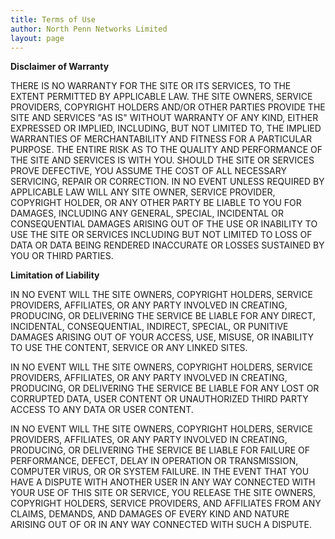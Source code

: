 ```yaml
---
title: Terms of Use
author: North Penn Networks Limited
layout: page
---
```

<p><strong>Disclaimer of Warranty</strong></p><p>THERE IS NO WARRANTY FOR THE SITE OR ITS SERVICES, TO THE EXTENT PERMITTED BY APPLICABLE LAW. THE SITE OWNERS, SERVICE PROVIDERS, COPYRIGHT HOLDERS AND/OR OTHER PARTIES PROVIDE THE SITE AND SERVICES "AS IS" WITHOUT WARRANTY OF ANY KIND, EITHER EXPRESSED OR IMPLIED, INCLUDING, BUT NOT LIMITED TO, THE IMPLIED WARRANTIES OF MERCHANTABILITY AND FITNESS FOR A PARTICULAR PURPOSE. THE ENTIRE RISK AS TO THE QUALITY AND PERFORMANCE OF THE SITE AND SERVICES IS WITH YOU. SHOULD THE SITE OR SERVICES PROVE DEFECTIVE, YOU ASSUME THE COST OF ALL NECESSARY SERVICING, REPAIR OR CORRECTION. IN NO EVENT UNLESS REQUIRED BY APPLICABLE LAW WILL ANY SITE OWNER, SERVICE PROVIDER, COPYRIGHT HOLDER, OR ANY OTHER PARTY BE LIABLE TO YOU FOR DAMAGES, INCLUDING ANY GENERAL, SPECIAL, INCIDENTAL OR CONSEQUENTIAL DAMAGES ARISING OUT OF THE USE OR INABILITY TO USE THE SITE OR SERVICES INCLUDING BUT NOT LIMITED TO LOSS OF DATA OR DATA BEING RENDERED INACCURATE OR LOSSES SUSTAINED BY YOU OR THIRD PARTIES.</p>
<p><strong>Limitation of Liability</strong></p><p>IN NO EVENT WILL THE SITE OWNERS, COPYRIGHT HOLDERS, SERVICE PROVIDERS, AFFILIATES, OR ANY PARTY INVOLVED IN CREATING, PRODUCING, OR DELIVERING THE SERVICE BE LIABLE FOR ANY DIRECT, INCIDENTAL, CONSEQUENTIAL, INDIRECT, SPECIAL, OR PUNITIVE DAMAGES ARISING OUT OF YOUR ACCESS, USE, MISUSE, OR INABILITY TO USE THE CONTENT, SERVICE OR ANY LINKED SITES.</p><p>IN NO EVENT WILL THE SITE OWNERS, COPYRIGHT HOLDERS, SERVICE PROVIDERS, AFFILIATES, OR ANY PARTY INVOLVED IN CREATING, PRODUCING, OR DELIVERING THE SERVICE BE LIABLE FOR ANY LOST OR CORRUPTED DATA, USER CONTENT OR UNAUTHORIZED THIRD PARTY ACCESS TO ANY DATA OR USER CONTENT.</p><p>IN NO EVENT WILL THE SITE OWNERS, COPYRIGHT HOLDERS, SERVICE PROVIDERS, AFFILIATES, OR ANY PARTY INVOLVED IN CREATING, PRODUCING, OR DELIVERING THE SERVICE BE LIABLE FOR FAILURE OF PERFORMANCE, DEFECT, DELAY IN OPERATION OR TRANSMISSION, COMPUTER VIRUS, OR OR SYSTEM FAILURE. IN THE EVENT THAT YOU HAVE A DISPUTE WITH ANOTHER USER IN ANY WAY CONNECTED WITH YOUR USE OF THIS SITE OR SERVICE, YOU RELEASE THE SITE OWNERS, COPYRIGHT HOLDERS, SERVICE PROVIDERS, AND AFFILIATES FROM ANY CLAIMS, DEMANDS, AND DAMAGES OF EVERY KIND AND NATURE ARISING OUT OF OR IN ANY WAY CONNECTED WITH SUCH A DISPUTE.</p>

